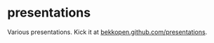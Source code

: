 presentations
=============

Various presentations. Kick it at [bekkopen.github.com/presentations](bekkopen.github.com/presentations).
